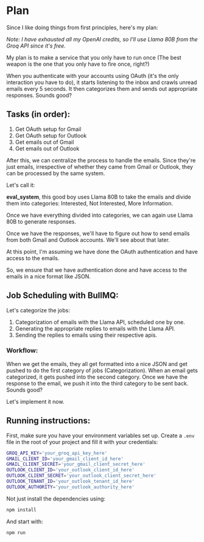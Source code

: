 # Plan

Since I like doing things from first principles, here's my plan:

*Note: I have exhausted all my OpenAI credits, so I'll use Llama 80B from the Groq API since it's free.*

My plan is to make a service that you only have to run once (The best weapon is the one that you only have to fire once, right?)

When you authenticate with your accounts using OAuth (it's the only interaction you have to do), it starts listening to the inbox and crawls unread emails every 5 seconds. It then categorizes them and sends out appropriate responses. Sounds good?

## Tasks (in order):

1. Get OAuth setup for Gmail
2. Get OAuth setup for Outlook
3. Get emails out of Gmail
4. Get emails out of Outlook

After this, we can centralize the process to handle the emails. Since they're just emails, irrespective of whether they came from Gmail or Outlook, they can be processed by the same system.

Let's call it:

**eval_system**, this good boy uses Llama 80B to take the emails and divide them into categories: Interested, Not Interested, More Information.

Once we have everything divided into categories, we can again use Llama 80B to generate responses.

Once we have the responses, we'll have to figure out how to send emails from both Gmail and Outlook accounts. We'll see about that later.

At this point, I'm assuming we have done the OAuth authentication and have access to the emails.

So, we ensure that we have authentication done and have access to the emails in a nice format like JSON.

## Job Scheduling with BullMQ:

Let's categorize the jobs:

1. Categorization of emails with the Llama API, scheduled one by one.
2. Generating the appropriate replies to emails with the Llama API.
3. Sending the replies to emails using their respective apis.

### Workflow:

When we get the emails, they all get formatted into a nice JSON and get pushed to do the first category of jobs (Categorization). When an email gets categorized, it gets pushed into the second category. Once we have the response to the email, we push it into the third category to be sent back. Sounds good?

Let's implement it now.

## Running instructions:

First, make sure you have your environment variables set up. Create a `.env` file in the root of your project and fill it with your credentials:

```bash
GROQ_API_KEY='your_groq_api_key_here'
GMAIL_CLIENT_ID='your_gmail_client_id_here'
GMAIL_CLIENT_SECRET='your_gmail_client_secret_here'
OUTLOOK_CLIENT_ID='your_outlook_client_id_here'
OUTLOOK_CLIENT_SECRET='your_outlook_client_secret_here'
OUTLOOK_TENANT_ID='your_outlook_tenant_id_here'
OUTLOOK_AUTHORITY='your_outlook_authority_here'
```

Not just install the dependencies using:

```bash
npm install
```

And start with:

```bash
npm run
```
